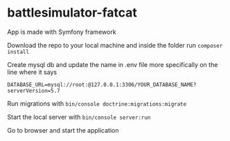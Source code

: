 # battlesimulator-fatcat

App is made with Symfony framework

Download the repo to your local machine and inside the folder run ```composer install```

Create mysql db and update the name in .env file more specifically on the line where it says 

```DATABASE_URL=mysql://root:@127.0.0.1:3306/YOUR_DATABASE_NAME?serverVersion=5.7```

Run migrations with ```bin/console doctrine:migrations:migrate```

Start the local server with ```bin/console server:run```

Go to browser and start the application
